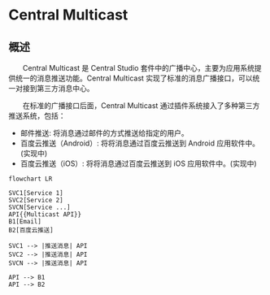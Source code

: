 # Central Multicast
## 概述
&emsp;&emsp;Central Multicast 是 Central Studio 套件中的广播中心，主要为应用系统提供统一的消息推送功能。Central Multicast 实现了标准的消息广播接口，可以统一对接到第三方消息中心。

&emsp;&emsp;在标准的广播接口后面，Central Multicast 通过插件系统接入了多种第三方推送系统，包括：

- 邮件推送: 将消息通过邮件的方式推送给指定的用户。
- 百度云推送（Android）: 将将消息通过百度云推送到 Android 应用软件中。(实现中)
- 百度云推送（iOS）: 将将消息通过百度云推送到 iOS 应用软件中。(实现中)

```mermaid
flowchart LR

SVC1[Service 1]
SVC2[Service 2]
SVCN[Service ...]
API{{Multicast API}}
B1[Email]
B2[百度云推送]

SVC1 --> |推送消息| API
SVC2 --> |推送消息| API
SVCN --> |推送消息| API

API --> B1
API --> B2
```